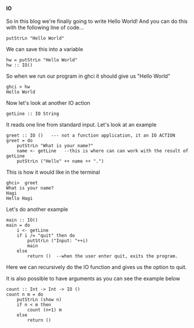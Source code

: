#### IO 

So in this blog we're finally going to write Hello World! And you can do this with the following line of code...

```
putStrLn "Hello World"
```

We can save this into a variable
```
hw = putStrLn "Hello World"
hw :: IO()
```
So when we run our program in ghci it should give us "Hello World"

```
ghci > hw
Hello World
```

Now let's look at another IO action
```
getLine :: IO String
```
It reads one line from standard input. Let's look at an example

```
greet :: IO ()   --- not a function application, it an IO ACTION
greet = do 
    putStrLn "What is your name?"
    name <- getLine   --this is where can can work with the result of getLine
    putStrLn ("Hello" ++ name ++ ".")
```

This is how it would like in the terminal 
```
ghci>  greet 
What is your name?
Hagi
Hello Hagi
```


Let's do another example

```
main :: IO()
main = do 
    i <- getLine
    if i /= "quit" then do 
        putStrLn ("Input: "++i)
        main
    else
        return ()  --when the user enter quit, exits the program.
```

Here we can recursively do the IO function and gives us the option to quit. 


It is also possible to have arguments as you can see the example below

```
count :: Int -> Int -> IO ()
count n m = do 
    putStrLn (show n)
    if n < m then 
        count (n+1) m
    else
        return ()
```
